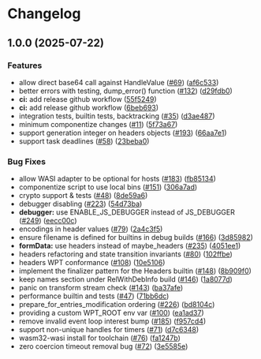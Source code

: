 # Changelog

## 1.0.0 (2025-07-22)


### Features

* allow direct base64 call against HandleValue ([#69](https://github.com/andreiltd/StarlingMonkey/issues/69)) ([af6c533](https://github.com/andreiltd/StarlingMonkey/commit/af6c533c82d741c3996f79c2cb0755761b2c475c))
* better errors with testing, dump_error() function ([#132](https://github.com/andreiltd/StarlingMonkey/issues/132)) ([d29fdb0](https://github.com/andreiltd/StarlingMonkey/commit/d29fdb0433fb6c81878d3914eb5d5b4458786ca7))
* **ci:** add release github workflow ([55f5249](https://github.com/andreiltd/StarlingMonkey/commit/55f5249383d36a22c7e0adfdd7a61e5f06ed197e))
* **ci:** add release github workflow ([6beb693](https://github.com/andreiltd/StarlingMonkey/commit/6beb693107ce59b0b7a770d464bf26f09191adc7))
* integration tests, builtin tests, backtracking ([#35](https://github.com/andreiltd/StarlingMonkey/issues/35)) ([d3ae487](https://github.com/andreiltd/StarlingMonkey/commit/d3ae48757d5f985b149bf64faf52ea1568c4497a))
* minimum componentize changes ([#11](https://github.com/andreiltd/StarlingMonkey/issues/11)) ([5f73a67](https://github.com/andreiltd/StarlingMonkey/commit/5f73a6791cde31f418adadd19e3dd18e0e5222cc))
* support generation integer on headers objects ([#193](https://github.com/andreiltd/StarlingMonkey/issues/193)) ([66aa7e1](https://github.com/andreiltd/StarlingMonkey/commit/66aa7e1d6753bbda3d39aef117632ce96c6187ec))
* support task deadlines ([#58](https://github.com/andreiltd/StarlingMonkey/issues/58)) ([23beba0](https://github.com/andreiltd/StarlingMonkey/commit/23beba030a29ec4f2471bd49d809132fa42409db))


### Bug Fixes

* allow WASI adapter to be optional for hosts ([#183](https://github.com/andreiltd/StarlingMonkey/issues/183)) ([fb85134](https://github.com/andreiltd/StarlingMonkey/commit/fb85134f84e90216b137cbe0f4ee1bbcbe552a1d))
* componentize script to use local bins ([#151](https://github.com/andreiltd/StarlingMonkey/issues/151)) ([306a7ad](https://github.com/andreiltd/StarlingMonkey/commit/306a7ad1cfba44958054c7724ea5e874849617c3))
* crypto support & tests ([#48](https://github.com/andreiltd/StarlingMonkey/issues/48)) ([8de59a6](https://github.com/andreiltd/StarlingMonkey/commit/8de59a66bdf7f0dae903f9371e906990dd9206bc))
* debugger disabling ([#223](https://github.com/andreiltd/StarlingMonkey/issues/223)) ([54d73ba](https://github.com/andreiltd/StarlingMonkey/commit/54d73bacf1585d93faefd302ebe77519597c65a0))
* **debugger:** use ENABLE_JS_DEBUGGER instead of JS_DEBUGGER ([#249](https://github.com/andreiltd/StarlingMonkey/issues/249)) ([eecc00c](https://github.com/andreiltd/StarlingMonkey/commit/eecc00c43111c79ca179c82c26b93ebe8b51bc8d))
* encodings in header values ([#79](https://github.com/andreiltd/StarlingMonkey/issues/79)) ([2a4c3f5](https://github.com/andreiltd/StarlingMonkey/commit/2a4c3f55e62643adef398247e56b569205f7a5cc))
* ensure filename is defined for builtins in debug builds ([#166](https://github.com/andreiltd/StarlingMonkey/issues/166)) ([3d85982](https://github.com/andreiltd/StarlingMonkey/commit/3d85982de4b204af99b0c672d4370112d14204bb))
* **formData:** use headers instead of maybe_headers ([#235](https://github.com/andreiltd/StarlingMonkey/issues/235)) ([4051ee1](https://github.com/andreiltd/StarlingMonkey/commit/4051ee1e72b8c9ae49cc78140529fb6198992760))
* headers refactoring and state transition invariants ([#80](https://github.com/andreiltd/StarlingMonkey/issues/80)) ([102ffbe](https://github.com/andreiltd/StarlingMonkey/commit/102ffbe0e9110e051634caf39ef32f8472e34525))
* headers WPT conformance ([#108](https://github.com/andreiltd/StarlingMonkey/issues/108)) ([10e5106](https://github.com/andreiltd/StarlingMonkey/commit/10e51063783ed6868b5422b4c95f418ff4289705))
* implement the finalizer pattern for the Headers builtin ([#148](https://github.com/andreiltd/StarlingMonkey/issues/148)) ([8b909f0](https://github.com/andreiltd/StarlingMonkey/commit/8b909f0c03fa63307a3d781efebc0f68f6303e88))
* keep names section under RelWithDebInfo build ([#146](https://github.com/andreiltd/StarlingMonkey/issues/146)) ([1a8077d](https://github.com/andreiltd/StarlingMonkey/commit/1a8077d5d1c81cfbc9d1c90c251c82b46b153907))
* panic on transform stream check ([#143](https://github.com/andreiltd/StarlingMonkey/issues/143)) ([ba37afe](https://github.com/andreiltd/StarlingMonkey/commit/ba37afe90a5d404883a6a99b9ca9adba78790996))
* performance builtin and tests ([#47](https://github.com/andreiltd/StarlingMonkey/issues/47)) ([71bb6dc](https://github.com/andreiltd/StarlingMonkey/commit/71bb6dcddd50f26de6a9070ef234f74a25410a0f))
* prepare_for_entries_modification ordering ([#226](https://github.com/andreiltd/StarlingMonkey/issues/226)) ([bd8104c](https://github.com/andreiltd/StarlingMonkey/commit/bd8104ce3dcfb6e57686437efa44686811918176))
* providing a custom WPT_ROOT env var ([#100](https://github.com/andreiltd/StarlingMonkey/issues/100)) ([ea1ad37](https://github.com/andreiltd/StarlingMonkey/commit/ea1ad370cba4f70786eb6d72be56f68db79575ef))
* remove invalid event loop interest bump ([#185](https://github.com/andreiltd/StarlingMonkey/issues/185)) ([f957cd4](https://github.com/andreiltd/StarlingMonkey/commit/f957cd473d8fedef08a340205170e242940449a6))
* support non-unique handles for timers ([#71](https://github.com/andreiltd/StarlingMonkey/issues/71)) ([d7c6348](https://github.com/andreiltd/StarlingMonkey/commit/d7c63482392bcde2882503f77d4ad75f85f36d50))
* wasm32-wasi install for toolchain ([#76](https://github.com/andreiltd/StarlingMonkey/issues/76)) ([fa1247b](https://github.com/andreiltd/StarlingMonkey/commit/fa1247bf553470ff04ed9e9f45a0c17b426c7f7d))
* zero coercion timeout removal bug ([#72](https://github.com/andreiltd/StarlingMonkey/issues/72)) ([3e5585e](https://github.com/andreiltd/StarlingMonkey/commit/3e5585ede27771cec981fa0647457f21694bfa39))
